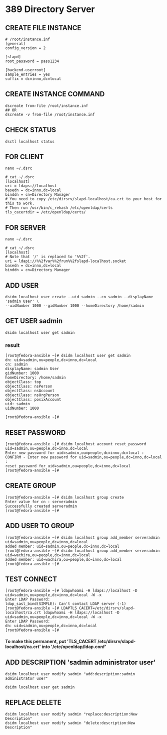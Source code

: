 # 389 Directory Server

## CREATE FILE INSTANCE

````
# /root/instance.inf
[general]
config_version = 2

[slapd]
root_password = pass1234

[backend-userroot]
sample_entries = yes
suffix = dc=inno,dc=local
````

## CREATE INSTANCE COMMAND

````
dscreate from-file /root/instance.inf
## OR
dscreate -v from-file /root/instance.inf
````


## CHECK STATUS
````
dsctl localhost status
````


## FOR CLIENT

````
nano ~/.dsrc

# cat ~/.dsrc
[localhost]
uri = ldaps://localhost
basedn = dc=inno,dc=local
binddn = cn=Directory Manager
# You need to copy /etc/dirsrv/slapd-localhost/ca.crt to your host for this to work.
# Then run /usr/bin/c_rehash /etc/openldap/certs
tls_cacertdir = /etc/openldap/certs/
````

## FOR SERVER

````
nano ~/.dsrc

# cat ~/.dsrc
[localhost]
# Note that '/' is replaced to '%%2f'.
uri = ldapi://%%2fvar%%2frun%%2fslapd-localhost.socket
basedn = dc=inno,dc=local
binddn = cn=Directory Manager
````


## ADD USER
````
dsidm localhost user create --uid sadmin --cn sadmin --displayName 'sadmin User' \
--uidNumber 1000 --gidNumber 1000 --homeDirectory /home/sadmin
````

## GET USER sadmin
````
dsidm localhost user get sadmin
````

### result
````
[root@fedora-ansible ~]# dsidm localhost user get sadmin
dn: uid=sadmin,ou=people,dc=inno,dc=local
cn: sadmin
displayName: sadmin User
gidNumber: 1000
homeDirectory: /home/sadmin
objectClass: top
objectClass: nsPerson
objectClass: nsAccount
objectClass: nsOrgPerson
objectClass: posixAccount
uid: sadmin
uidNumber: 1000

[root@fedora-ansible ~]#
````

## RESET PASSWORD
````
[root@fedora-ansible ~]# dsidm localhost account reset_password uid=sadmin,ou=people,dc=inno,dc=local
Enter new password for uid=sadmin,ou=people,dc=inno,dc=local :
CONFIRM - Enter new password for uid=sadmin,ou=people,dc=inno,dc=local :
reset password for uid=sadmin,ou=people,dc=inno,dc=local
[root@fedora-ansible ~]#
````

## CREATE GROUP

````
[root@fedora-ansible ~]# dsidm localhost group create
Enter value for cn : serveradmin
Successfully created serveradmin
[root@fedora-ansible ~]#
````

## ADD USER TO GROUP

````
[root@fedora-ansible ~]# dsidm localhost group add_member serveradmin uid=sadmin,ou=people,dc=inno,dc=local
added member: uid=sadmin,ou=people,dc=inno,dc=local
[root@fedora-ansible ~]# dsidm localhost group add_member serveradmin uid=wachira,ou=people,dc=inno,dc=local
added member: uid=wachira,ou=people,dc=inno,dc=local
[root@fedora-ansible ~]#
````


## TEST CONNECT 
````
[root@fedora-ansible ~]# ldapwhoami -H ldaps://localhost -D uid=sadmin,ou=people,dc=inno,dc=local -W -x
Enter LDAP Password:
ldap_sasl_bind(SIMPLE): Can't contact LDAP server (-1)
[root@fedora-ansible ~]# LDAPTLS_CACERT=/etc/dirsrv/slapd-localhost/ca.crt ldapwhoami -H ldaps://localhost -D uid=sadmin,ou=people,dc=inno,dc=local -W -x
Enter LDAP Password:
dn: uid=sadmin,ou=people,dc=inno,dc=local
[root@fedora-ansible ~]#
````

#### To make this permanent, put 'TLS_CACERT /etc/dirsrv/slapd-localhost/ca.crt' into '/etc/openldap/ldap.conf'

## ADD DESCRIPTION 'sadmin administrator user'
````
dsidm localhost user modify sadmin "add:description:sadmin administrator user"

dsidm localhost user get sadmin
````

## REPLACE DELETE

````
dsidm localhost user modify sadmin "replace:description:New Description"
dsidm localhost user modify sadmin "delete:description:New Description"
````

